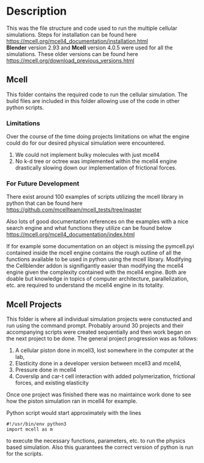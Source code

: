 # Description
This was the file structure and code used to run the multiple cellular simulations.
Steps for installation can be found here <br/>
https://mcell.org/mcell4_documentation/installation.html <br/>
**Blender** version 2.93 and **Mcell** version 4.0.5 were used for all the simulations.
These older versions can be found here <br/>
https://mcell.org/download_previous_versions.html <br/>


## Mcell
This folder contains the required code to run the cellular simulation. The build files are included
in this folder allowing use of the code in other python scripts.
### Limitations
Over the course of the time doing projects limitations on what the engine could do for our desired 
physical simulation were encountered. 
1. We could not implement bulky molecules with just mcell4
2. No k-d tree or octree was implemented within the mcell4 engine drastically slowing down our implementation of frictional forces.

### For Future Development
There exist around 100 examples of scripts utilizing the mcell library in python that can be found here <br/>
https://github.com/mcellteam/mcell_tests/tree/master

Also lots of good documentation references on the examples with a nice search engine and what functions they utilize can be found below <br/>
https://mcell.org/mcell4_documentation/index.html

If for example some documentation on an object is missing the pymcell.pyi contained inside the mcell engine 
contains the rough outline of all the functions available to be used in python using the mcell library.
Modifying the Cellblender addon is signifigantly easier than modifying the mcell4 engine given the complexity
contained with the mcell4 engine. Both are doable but knowledge in topics of computer architecture, parallelization,
etc. are required to understand the mcell4 engine in its totality.

## Mcell Projects
This folder is where all individual simulation projects were constucted and run using the command prompt.
Probably around 30 projects and their accompanying scripts were created sequentially and then work began 
on the next project to be done. The general project  progression
was as follows:
1. A cellular piston done in mcell3, lost somewhere in the computer at the lab, 
2. Elasticity done in a developer version between mcell3 and mcell4, 
3. Pressure done in mcell4
4. Coverslip and car-t cell interaction with added polymerization, frictional forces, and existing elasticity

Once one project was finished there was no maintaince work done to see how the piston simulation ran in 
mcell4 for example.

Python script would start approximately with the lines

    #!/usr/bin/env python3
    import mcell as m
    
to execute the necessary functions, parameters, etc. to run the physics based simulation. 
Also this guarantees the correct version of python is run for the scripts.

